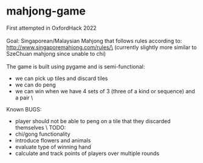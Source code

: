 # mahjong-game
First attempted in OxfordHack 2022\
\
Goal:
Singaporean/Malaysian Mahjong that follows rules according to: http://www.singaporemahjong.com/rules/\
(currently slightly more similar to SzeChuan mahjong since unable to chi)\
\
The game is built using pygame and is semi-functional:
- we can pick up tiles and discard tiles
- we can do peng
- we can win when we have 4 sets of 3 (three of a kind or sequence) and a pair
\\

Known BUGS:
- player should not be able to peng on a tile that they discarded themselves
\\
TODO:
- chi/gong functionality
- introduce flowers and animals
- evaluate type of winning hand
- calculate and track points of players over multiple rounds
